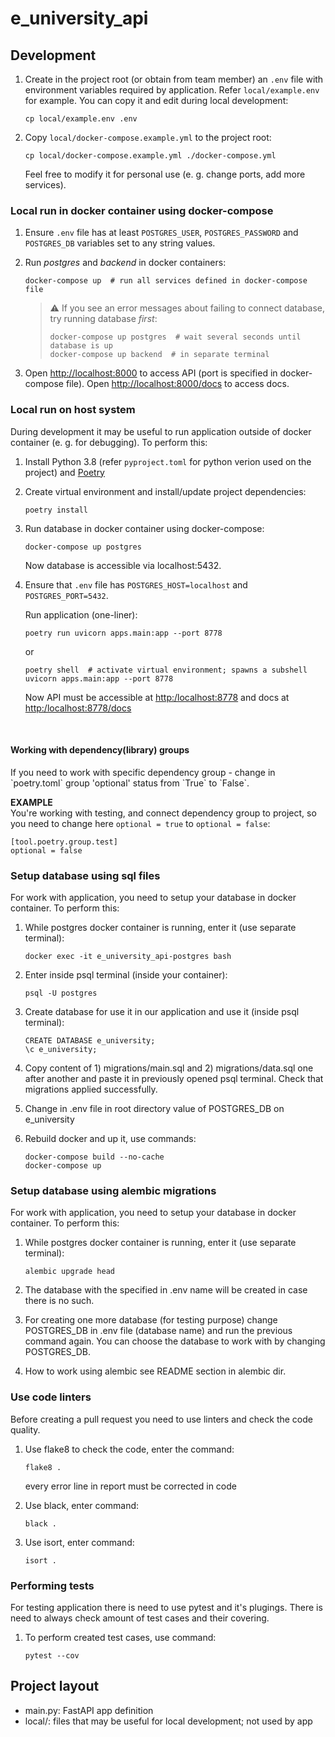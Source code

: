# e_university_api


## Development

1. Create in the project root (or obtain from team member) an `.env` file with environment variables required by application.
   Refer `local/example.env` for example. You can copy it and edit during local development:

       cp local/example.env .env

2. Copy `local/docker-compose.example.yml` to the project root:

       cp local/docker-compose.example.yml ./docker-compose.yml

   Feel free to modify it for personal use (e. g. change ports, add more services).

### Local run in docker container using docker-compose

1. Ensure `.env` file has at least `POSTGRES_USER`, `POSTGRES_PASSWORD` and `POSTGRES_DB` variables
   set to any string values.

2. Run _postgres_ and _backend_ in docker containers:

       docker-compose up  # run all services defined in docker-compose file

   > :warning: If you see an error messages about failing to connect database, try running database *first*:
   >
   >     docker-compose up postgres  # wait several seconds until database is up
   >     docker-compose up backend  # in separate terminal

3. Open <http://localhost:8000> to access API (port is specified in docker-compose file).
   Open <http://localhost:8000/docs> to access docs.

### Local run on host system

During development it may be useful to run application outside of docker container (e. g. for debugging). To perform this:

1. Install Python 3.8 (refer `pyproject.toml` for python verion used on the project) and [Poetry](https://python-poetry.org/)

2. Create virtual environment and install/update project dependencies:

       poetry install

3. Run database in docker container using docker-compose:

       docker-compose up postgres

   Now database is accessible via localhost:5432.

4. Ensure that `.env` file has `POSTGRES_HOST=localhost` and `POSTGRES_PORT=5432`.

   Run application (one-liner):

       poetry run uvicorn apps.main:app --port 8778

   or

       poetry shell  # activate virtual environment; spawns a subshell
       uvicorn apps.main:app --port 8778

   Now API must be accessible at <http:/localhost:8778> and docs at <http:/localhost:8778/docs>

<br>

<h4>Working with dependency(library) groups</h4>
If you need to work with specific dependency group - change in `poetry.toml` group 'optional' status from `True` to `False`.

**EXAMPLE**<br> You're working with testing, and connect dependency group to project, so you need to change here `optional = true` to `optional = false`:<br>
```
[tool.poetry.group.test]
optional = false
```


### Setup database using sql files

For work with application, you need to setup your database in docker container. To perform this:

1. While postgres docker container is running, enter it (use separate terminal):

       docker exec -it e_university_api-postgres bash

2. Enter inside psql terminal (inside your container):

       psql -U postgres

3. Create database for use it in our application and use it (inside psql terminal):

       CREATE DATABASE e_university;
       \c e_university;

4. Copy content of 1) migrations/main.sql and 2) migrations/data.sql one after another and paste it in previously opened psql terminal.
   Check that migrations applied successfully.

5. Change in .env file in root directory value of POSTGRES_DB on e_university

6. Rebuild docker and up it, use commands:

       docker-compose build --no-cache
       docker-compose up


### Setup database using alembic migrations

For work with application, you need to setup your database in docker container. To perform this:

1. While postgres docker container is running, enter it (use separate terminal):

       alembic upgrade head

2. The database with the specified in .env name will be created in case there is no such.

3. For creating one more database (for testing purpose) change POSTGRES_DB in .env file (database name)
   and run the previous command again. You can choose the database to work with by changing POSTGRES_DB.

4. How to work using alembic see README section in alembic dir.


### Use code linters

Before creating a pull request you need to use linters and check the code quality.

1. Use flake8 to check the code, enter the command:

       flake8 .

   every error line in report must be corrected in code

2. Use black, enter command:

       black .

3. Use isort, enter command:

       isort .


### Performing tests

For testing application there is need to use pytest and it's plugings.
There is need to always check amount of test cases and their covering.

1. To perform created test cases, use command:

       pytest --cov


## Project layout

- main.py: FastAPI app definition
- local/: files that may be useful for local development; not used by app
